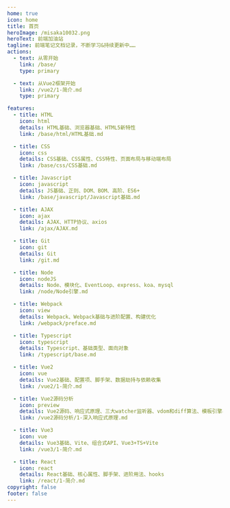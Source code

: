 ```yaml
---
home: true
icon: home
title: 首页
heroImage: /misaka10032.png
heroText: 前端加油站
tagline: 前端笔记文档记录，不断学习&持续更新中……
actions:
  - text: 从零开始
    link: /base/
    type: primary

  - text: 从Vue2框架开始
    link: /vue2/1-简介.md
    type: primary

features:
  - title: HTML
    icon: html
    details: HTML基础、浏览器基础、HTML5新特性
    link: /base/html/HTML基础.md

  - title: CSS
    icon: css
    details: CSS基础、CSS属性、CSS特性、页面布局与移动端布局
    link: /base/css/CSS基础.md

  - title: Javascript
    icon: javascript
    details: JS基础、正则、DOM、BOM、高阶、ES6+
    link: /base/javascript/Javascript基础.md

  - title: AJAX
    icon: ajax
    details: AJAX、HTTP协议、axios
    link: /ajax/AJAX.md

  - title: Git
    icon: git
    details: Git
    link: /git.md

  - title: Node
    icon: nodeJS
    details: Node、模块化、EventLoop、express、koa、mysql
    link: /node/Node引擎.md

  - title: Webpack
    icon: view
    details: Webpack、Webpack基础与进阶配置、构建优化
    link: /webpack/preface.md

  - title: Typescript
    icon: typescript
    details: Typescript、基础类型、面向对象
    link: /typescript/base.md

  - title: Vue2
    icon: vue
    details: Vue2基础、配置项、脚手架、数据劫持与依赖收集
    link: /vue2/1-简介.md

  - title: Vue2源码分析
    icon: preview
    details: Vue2源码、响应式原理、三大watcher监听器、vdom和diff算法、模板引擎与AST语法树
    link: /vue2源码分析/1-深入响应式原理.md

  - title: Vue3
    icon: vue
    details: Vue3基础、Vite、组合式API、Vue3+TS+Vite
    link: /vue3/1-简介.md

  - title: React
    icon: react
    details: React基础、核心属性、脚手架、进阶用法、hooks
    link: /react/1-简介.md
copyright: false
footer: false
---
```

